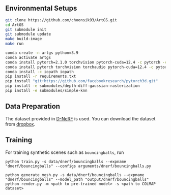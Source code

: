 ## Environmental Setups

```bash
git clone https://github.com/choonsik93/ArtGS.git
cd ArtGS
git submodule init
git submodule update
make build-image
make run
```

```bash
conda create -n artgs python=3.9
conda activate artgs
conda install pytorch=2.1.0 torchvision pytorch-cuda=12.4 -c pytorch -c nvidia
conda install pytorch torchvision torchaudio pytorch-cuda=12.4 -c pytorch -c nvidia
conda install -c iopath iopath
pip install -r requirements.txt
pip install "git+https://github.com/facebookresearch/pytorch3d.git"
pip install -e submodules/depth-diff-gaussian-rasterization
pip install -e submodules/simple-knn
```

## Data Preparation

The dataset provided in [D-NeRF](https://github.com/albertpumarola/D-NeRF) is used. You can download the dataset from [dropbox](https://www.dropbox.com/s/0bf6fl0ye2vz3vr/data.zip?dl=0).


## Training

For training synthetic scenes such as `bouncingballs`, run

```
python train.py -s data/dnerf/bouncingballs --expname "dnerf/bouncingballs" --configs arguments/dnerf/bouncingballs.py 
```

```
python generate_mesh.py -s data/dnerf/bouncingballs --expname "dnerf/bouncingballs" --model_path "output/dnerf/bouncingballs"
python render.py -m <path to pre-trained model> -s <path to COLMAP dataset> 
```
